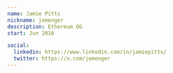 ```yaml
---
name: Jamie Pitts
nickname: jemenger
description: Ethereum OG
start: Jun 2016

social:
  linkedin: https://www.linkedin.com/in/jamiepitts/
  twitter: https://x.com/jemenger
---
```


